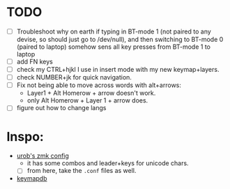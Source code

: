 # TODO

- [ ] Troubleshoot why on earth if typing in BT-mode 1 (not paired to any devise, so should just go to /dev/null), and then switching to BT-mode 0 (paired to laptop) somehow sens all key presses from BT-mode 1 to laptop
- [ ] add FN keys
- [ ] check my CTRL+hjkl I use in insert mode with my new keymap+layers.
- [ ] check NUMBER+jk for quick navigation.
- [ ] Fix not being able to move across words with alt+arrows:
  - Layer1 + Alt Homerow + arrow doesn't work. 
  - only Alt Homerow + Layer 1 + arrow does.
- [ ] figure out how to change langs

# Inspo:

- [urob's zmk config](https://github.com/urob/zmk-config#timeless-homerow-mods)
  - it has some combos and leader+keys for unicode chars.
  - [ ] from here, take the `.conf` files as well.
- [keymapdb](https://keymapdb.com/?firmwares=ZMK&keyboard=Corne)

